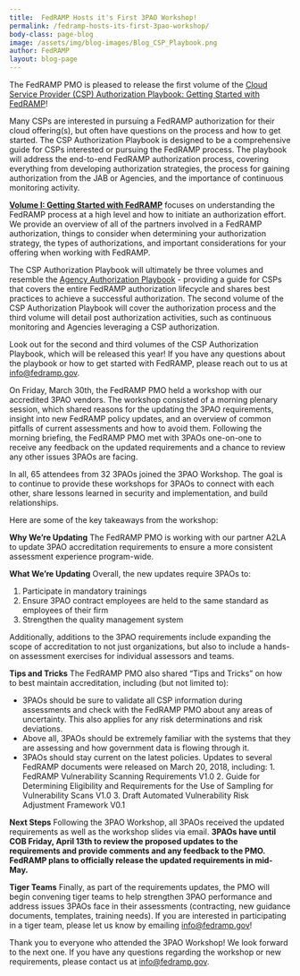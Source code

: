 ```yaml
---
title:  FedRAMP Hosts it's First 3PAO Workshop!
permalink: /fedramp-hosts-its-first-3pao-workshop/
body-class: page-blog
image: /assets/img/blog-images/Blog_CSP_Playbook.png
author: FedRAMP
layout: blog-page
---
```

The FedRAMP PMO is pleased to release the first volume of the <a href="{{site.baseurl}}/assets/resources/documents/CSP_Authorization_Playbook_Getting_Started_with_FedRAMP.pdf">Cloud Service Provider (CSP) Authorization Playbook: Getting Started with FedRAMP</a>!

Many CSPs are interested in pursuing a FedRAMP authorization for their cloud offering(s), but often have questions on the process and how to get started. The CSP Authorization Playbook is designed to be a comprehensive guide for CSPs interested or pursuing the FedRAMP process. The playbook will address the end-to-end FedRAMP authorization process, covering everything from developing authorization strategies, the process for gaining authorization from the JAB or Agencies, and the importance of continuous monitoring activity. 

**<a href="{{site.baseurl}}/assets/resources/documents/CSP_Authorization_Playbook_Getting_Started_with_FedRAMP.pdf">Volume I: Getting Started with FedRAMP</a>** focuses on understanding the FedRAMP process at a high level and how to initiate an authorization effort. We provide an overview of all of the partners involved in a FedRAMP authorization, things to consider when determining your authorization strategy, the types of authorizations, and important considerations for your offering when working with FedRAMP.

The CSP Authorization Playbook will ultimately be three volumes and resemble the <a href="{{site.baseurl}}/assets/resources/documents/Agency_Authorization_Playbook.pdf">Agency Authorization Playbook</a> - providing a guide for CSPs that covers the entire FedRAMP authorization lifecycle and shares best practices to achieve a successful authorization. The second volume of the CSP Authorization Playbook will cover the authorization process and the third volume will detail post authorization activities, such as continuous monitoring and Agencies leveraging a CSP authorization. 

Look out for the second and third volumes of the CSP Authorization Playbook, which will be released this year! If you have any questions about the playbook or how to get started with  FedRAMP, please reach out to us at info@fedramp.gov.


On Friday, March 30th, the FedRAMP PMO held a workshop with our accredited 3PAO vendors. The workshop consisted of a morning plenary session, which shared reasons for the updating the 3PAO requirements, insight into new FedRAMP policy updates, and an overview of common pitfalls of current assessments and how to avoid them. Following the morning briefing, the FedRAMP PMO met with 3PAOs one-on-one to receive any feedback on the updated requirements and a chance to review any other issues 3PAOs are facing. 

In all, 65 attendees from 32 3PAOs joined the 3PAO Workshop. The goal is to continue to provide these workshops for 3PAOs to connect with each other, share lessons learned in security and implementation, and build relationships. 

Here are some of the key takeaways from the workshop:

**Why We’re Updating**
The FedRAMP PMO is working with our partner A2LA to update 3PAO accreditation requirements to ensure a more consistent assessment experience program-wide.

**What We’re Updating** 
Overall, the new updates require 3PAOs to:
1. Participate in mandatory trainings
2. Ensure 3PAO contract employees are held to the same standard as employees of their firm
3. Strengthen the quality management system

Additionally, additions to the 3PAO requirements include expanding the scope of accreditation to not just organizations, but also to include a hands-on assessment exercises for individual assessors and teams. 

**Tips and Tricks** 
The FedRAMP PMO also shared “Tips and Tricks” on how to best maintain accreditation, including (but not limited to):
* 3PAOs should be sure to validate all CSP information during assessments and check with the FedRAMP PMO about any areas of uncertainty. This also applies for any risk determinations and risk deviations.
* Above all, 3PAOs should be extremely familiar with the systems that they are assessing and how government data is flowing through it.
* 3PAOs should stay current on the latest policies. Updates to several FedRAMP documents were released on March 20, 2018, including: 
        1. FedRAMP Vulnerability Scanning Requirements V1.0
        2. Guide for Determining Eligibility and Requirements for the Use of Sampling for Vulnerability Scans V1.0
        3. Draft Automated Vulnerability Risk Adjustment Framework V0.1

**Next Steps**
Following the 3PAO Workshop, all 3PAOs received the updated requirements as well as the workshop slides via email. **3PAOs have until COB Friday, April 13th to review the proposed updates to the requirements and provide comments and any feedback to the PMO.
FedRAMP plans to officially release the updated requirements in mid-May.**

**Tiger Teams** 
Finally, as part of the requirements updates, the PMO will begin convening tiger teams to help strengthen 3PAO performance and address issues 3PAOs face in their assessments (contracting, new guidance documents, templates, training needs). If you are interested in participating in a tiger team, please let us know by emailing info@fedramp.gov!

Thank you to everyone who attended the 3PAO Workshop! We look forward to the next one. If you have any questions regarding the workshop or new requirements, please contact us at info@fedramp.gov.
